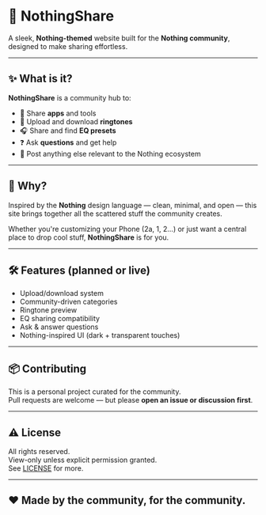 # 🔴 NothingShare

A sleek, **Nothing-themed** website built for the **Nothing community**, designed to make sharing effortless.

---

## ✨ What is it?

**NothingShare** is a community hub to:
- 📱 Share **apps** and tools
- 🔔 Upload and download **ringtones**
- 🎧 Share and find **EQ presets**
- ❓ Ask **questions** and get help
- 🧩 Post anything else relevant to the Nothing ecosystem

---

## 🎨 Why?

Inspired by the **Nothing** design language — clean, minimal, and open — this site brings together all the scattered stuff the community creates.

Whether you're customizing your Phone (2a, 1, 2...) or just want a central place to drop cool stuff, **NothingShare** is for you.

---

## 🛠 Features (planned or live)

- Upload/download system  
- Community-driven categories  
- Ringtone preview  
- EQ sharing compatibility  
- Ask & answer questions  
- Nothing-inspired UI (dark + transparent touches)

---

## 📦 Contributing

This is a personal project curated for the community.  
Pull requests are welcome — but please **open an issue or discussion first**.

---

## ⚠️ License

All rights reserved.  
View-only unless explicit permission granted.  
See [LICENSE](./LICENSE) for more.

---

## ❤️ Made by the community, for the community.
